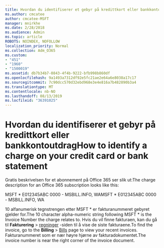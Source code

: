 ```yaml
---
title: Hvordan du identifiserer et gebyr på kredittkort eller bankkontoutdrag
ms.author: cmcatee
author: cmcatee-MSFT
manager: mnirkhe
ms.date: 2/28/2018
ms.audience: Admin
ms.topic: article
ROBOTS: NOINDEX, NOFOLLOW
localization_priority: Normal
ms.collection: Adm_O365
ms.custom:
- "451"
- "1960"
- "1500019"
ms.assetid: db7b34b7-0843-4f4b-9222-bfb998b860df
ms.openlocfilehash: 9a1493a7312df92e5fc21ae2e64a6e8038a17c17
ms.sourcegitcommit: 7c90dcc570d32ebd968e3e4e816a7b482890b3a4
ms.translationtype: MT
ms.contentlocale: nb-NO
ms.lasthandoff: 08/13/2019
ms.locfileid: "36391025"
---
```

# <a name="how-to-identify-a-charge-on-your-credit-card-or-bank-statement"></a><span data-ttu-id="f029d-102">Hvordan du identifiserer et gebyr på kredittkort eller bankkontoutdrag</span><span class="sxs-lookup"><span data-stu-id="f029d-102">How to identify a charge on your credit card or bank statement</span></span>

<span data-ttu-id="f029d-103">Gratis beskrivelsen for et abonnement på Office 365 ser slik ut:</span><span class="sxs-lookup"><span data-stu-id="f029d-103">The charge description for an Office 365 subscription looks like this:</span></span>
  
<span data-ttu-id="f029d-104">MSFT \* E012345ABC 0000 - MSBILL.INFO, WA</span><span class="sxs-lookup"><span data-stu-id="f029d-104">MSFT \* E012345ABC 0000 - MSBILL.INFO, WA</span></span>
  
<span data-ttu-id="f029d-105">10 alfanumerisk tegnstrengen etter MSFT \* er fakturanummeret gebyret gjelder for.</span><span class="sxs-lookup"><span data-stu-id="f029d-105">The 10 character alpha-numeric string following MSFT \* is the Invoice Number the charge relates to.</span></span> <span data-ttu-id="f029d-106">Hvis du vil finne fakturaen, kan du gå til **Fakturering** \> [regninger](https://go.microsoft.com/fwlink/p/?linkid=848039) -siden til å vise de siste fakturaene.</span><span class="sxs-lookup"><span data-stu-id="f029d-106">To find the invoice, go to the **Billing** \> [Bills](https://go.microsoft.com/fwlink/p/?linkid=848039) page to view your recent invoices.</span></span> <span data-ttu-id="f029d-107">Fakturanummeret som er nær høyre hjørne av fakturadokumentet.</span><span class="sxs-lookup"><span data-stu-id="f029d-107">The invoice number is near the right corner of the invoice document.</span></span>